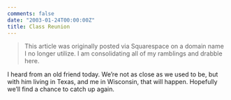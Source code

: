 ```yaml
---
comments: false
date: "2003-01-24T00:00:00Z"
title: Class Reunion
---
```


> This article was originally posted via Squarespace on a domain name I no longer utilize.  I am consolidating all of my ramblings and drabble here.

I heard from an old friend today. We’re not as close as we used to be, but with him living in Texas, and me in Wisconsin, that will happen. Hopefully we’ll find a chance to catch up again.